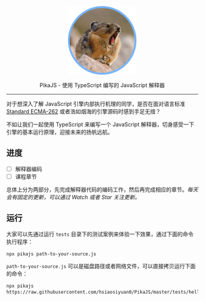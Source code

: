 <p align="center">
  <img src="./images/pika.png" width="180" />
</p>

<p align="center">PikaJS - 使用 TypeScript 编写的 JavaScript 解释器</p>

<hr>

对于想深入了解 JavaScript 引擎内部执行机理的同学，是否在面对语言标准 [Standard ECMA-262](http://www.ecma-international.org/ecma-262/6.0/) 或者浩如烟海的引擎源码时感到手足无措？

不如让我们一起使用 TypeScript 来编写一个 JavaScript 解释器，切身感受一下引擎的基本运行原理，迎接未来的扬帆远航。

## 进度

- [ ] 解释器编码
- [ ] 课程章节

总体上分为两部分，先完成解释器代码的编码工作，然后再完成相应的章节。*每天会有固定的更新，可以通过 Watch 或者 Star 关注更新。*

## 运行

大家可以先通过运行 `tests` 目录下的测试案例来体验一下效果，通过下面的命令执行程序：

```
npx pikajs path-to-your-source.js
```

`path-to-your-source.js` 可以是磁盘路径或者网络文件，可以直接拷贝运行下面的命令：

```
npx pikajs https://raw.githubusercontent.com/hsiaosiyuan0/PikaJS/master/tests/hello.test.js
```
